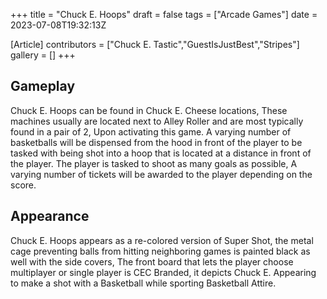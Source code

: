 +++
title = "Chuck E. Hoops"
draft = false
tags = ["Arcade Games"]
date = 2023-07-08T19:32:13Z

[Article]
contributors = ["Chuck E. Tastic","GuestIsJustBest","Stripes"]
gallery = []
+++
<h2> Gameplay </h2>
Chuck E. Hoops can be found in Chuck E. Cheese locations, These machines usually are located next to Alley Roller and are most typically found in a pair of 2, Upon activating this game. A varying number of basketballs will be dispensed from the hood in front of the player to be tasked with being shot into a hoop that is located at a distance in front of the player. The player is tasked to shoot as many goals as possible, A varying number of tickets will be awarded to the player depending on the score. 

<h2> Appearance </h2>
Chuck E. Hoops appears as a re-colored version of Super Shot, the metal cage preventing balls from hitting neighboring games is painted black as well with the side covers, The front board that lets the player choose multiplayer or single player is CEC Branded, it depicts Chuck E. Appearing to make a shot with a Basketball while sporting Basketball Attire.